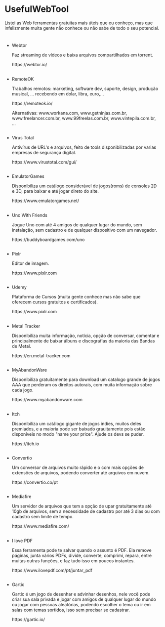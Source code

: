 # UsefulWebTool
Listei as Web ferramentas gratuitas mais úteis que eu conheço, mas que infelizmente muita gente não conhece ou não sabe de todo o seu potencial.

<h1></h1>

<ul class="ck ck-todolist">
 <li> Webtor </li>
 <p> Faz streaming de vídeos e baixa arquivos compartilhados em torrent. </p>
 <p>  https://webtor.io/ </p>
</ul>

<h2></h2>

<ul class="ck ck-todolist">
 <li> RemoteOK </li>
 <p> Trabalhos remotos: marketing, software dev, suporte, design, produção musical, ... recebendo em dolar, libra, euro,...</p>
 <p> https://remoteok.io/ </p>
 <p> Alternativas: www.workana.com, www.getninjas.com.br, www.freelancer.com.br, www.99freelas.com.br, www.vintepila.com.br, ... </p>
</ul>

<h2></h2>

<ul class="ck ck-todolist">
 <li> Vírus Total </li>
 <p> Antivírus de URL's e arquivos, feito de tools disponibilizadas por varias empresas de segurança digital. </p>
 <p> https://www.virustotal.com/gui/ </p>
</ul>

<h2></h2>

<ul class="ck ck-todolist">
 <li> EmulatorGames </li>
 <p> Disponibiliza um catálogo considerável de jogos(roms) de consoles 2D e 3D, para baixar e até jogar direto do site. </p>
 <p> https://www.emulatorgames.net/ </p>
</ul>

<h2></h2>

<ul class="ck ck-todolist">
 <li> Uno With Friends </li>
 <p> Jogue Uno com até 4 amigos de qualquer lugar do mundo, sem instalação, sem cadastro e de qualquer dispositivo com um navegador. </p>
 <p> https://buddyboardgames.com/uno </p>
</ul>

<h2></h2>

<ul class="ck ck-todolist">
 <li> Pixlr </li>
 <p> Editor de imagem. </p>
 <p> https://www.pixlr.com </p>
</ul>

<h2></h2>

<ul class="ck ck-todolist">
 <li> Udemy </li>
 <p> Plataforma de Cursos (muita gente conhece mas não sabe que oferecem cursos gratuitos e certificados). </p>
 <p> https://www.pixlr.com </p>
</ul>

<h2></h2>

<ul class="ck ck-todolist">
 <li> Metal Tracker </li>
 <p> Disponibiliza muita informação, notícia, opção de conversar, comentar e principalmente de baixar álbuns e discografias da maioria das Bandas de Metal. </p>
 <p> https://en.metal-tracker.com </p>
</ul>

<h2></h2>

<ul class="ck ck-todolist">
 <li> MyAbandonWare </li>
 <p> Disponibiliza gratuitamente para download um catalogo grande de jogos AAA que perderam os direitos autorais, com muita informação sobre cada jogo. </p>
 <p> https://www.myabandonware.com </p>
</ul>

<h2></h2>

<ul class="ck ck-todolist">
 <li> Itch </li>
 <p> Disponibiliza um catálogo gigante de jogos indies, muitos deles premiados, e a maioria pode ser baixado grauitamente pois estão disponíveis no modo "name your price". Ajude os devs se puder. </p>
 <p> https://itch.io </p>
</ul>

<h2></h2>

<ul class="ck ck-todolist">
 <li> Convertio </li>
 <p> Um conversor de arquivos muito rápido e o com mais opções de extensões de arquivos, podendo converter até arquivos em nuvem. </p>
 <p> https://convertio.co/pt </p>
</ul>


<h2></h2>

<ul class="ck ck-todolist">
 <li> Mediafire </li>
 <p> Um servidor de arquivos que tem a opção de upar gratuitamente até 10gb de arquivos, sem a necessidade de cadastro por até 3 dias ou com cadastro sem limite de tempo. </p>
 <p> https://www.mediafire.com/ </p>
</ul>

<h2></h2>

<ul class="ck ck-todolist">
 <li> I love PDF </li>
 <p> Essa ferramenta pode te salvar quando o assunto é PDF. Ela remove páginas, junta vários PDFs, divide, converte, comprimi, repara, entre muitas outras funções, e faz tudo isso em poucos instantes.</p>
 <p> https://www.ilovepdf.com/pt/juntar_pdf </p>
</ul>

<h2></h2>

<ul class="ck ck-todolist">
 <li> Gartic </li>
 <p> Gartic é um jogo de desenhar e advinhar desenhos, nele você pode criar sua sala privada e jogar com amigos de qualquer lugar do mundo ou jogar com pessoas aleatórias, podendo escolher o tema ou ir em salas com temas sortidos, isso sem precisar se cadastrar.</p>
 <p> https://gartic.io/ </p>
</ul>

